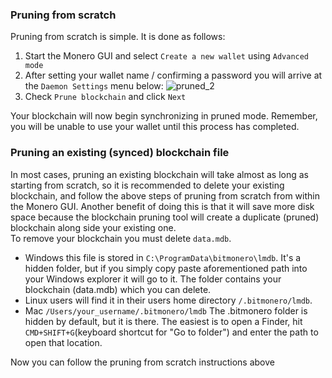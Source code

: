 ### Pruning from scratch
Pruning from scratch is simple. It is done as follows: 
1. Start the Monero GUI and select `Create a new wallet` using `Advanced mode`
2. After setting your wallet name / confirming a password you will arrive at the `Daemon Settings` menu below:
![pruned_2](https://user-images.githubusercontent.com/77655812/169632991-1543218b-d5ac-448c-adf5-9ca045694d9d.png)
3. Check `Prune blockchain` and click `Next`

Your blockchain will now begin synchronizing in pruned mode. Remember, you will be unable to use your wallet until this process has completed.

### Pruning an existing (synced) blockchain file
In most cases, pruning an existing blockchain will take almost as long as starting from scratch, so it is recommended to delete your existing blockchain, and follow the above steps of pruning from scratch from within the Monero GUI. Another benefit of doing this is that it will save more disk space because the blockchain pruning tool will create a duplicate (pruned) blockchain along side your existing one.    
To remove your blockchain you must delete `data.mdb`.

- Windows this file is stored in `C:\ProgramData\bitmonero\lmdb`. It's a hidden folder, but if you simply copy paste aforementioned path into your Windows explorer it will go to it. The folder contains your blockchain (data.mdb) which you can delete.
- Linux users will find it in their users home directory `/.bitmonero/lmdb`.
- Mac `/Users/your_username/.bitmonero/lmdb` The .bitmonero folder is hidden by default, but it is there. The easiest is to open a Finder, hit `CMD+SHIFT+G`(keyboard shortcut for "Go to folder") and enter the path to open that location.

Now you can follow the pruning from scratch instructions above
